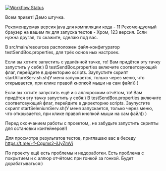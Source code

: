 [![Workflow Status](https://github.com/ILiaBer/testSendBox/workflows/Test/badge.svg)](https://github.com/ILiaBer/testSendBox/actions/workflows/test.yaml)

Всем привет! Демо штучка. 

Рекомендуемая версия java для компиляции кода - 11
Рекомендуемый браузер на вашем пк для запуска тестов - Хром, 123 версия. Если нужна другая, то скажите, сделаю под вас.

В src/main/resources расположен файл-конфигуратор testSendBox.properties, для трёх основ ных настроек.

Если вы хотите запустить с удалённой тачке, то! 
Вам придётся эту тачку запустить у себя:) 
В testSendBox.properties включите соответсвующий флаг, перейдите в директорию scripts. Заупустите скрипт startAllureServ.sh.sh(У меня запускается, только через меню, что открывается, при клике правой кнопкой мыши на сам файл)) )

Если вы хотите запустить ещё и с аллюроским отчётом, то! 
Вам придётся эту тачку запустить у себя:) 
В testSendBox.properties включите соответсвующий флаг, перейдите в директорию scripts. Заупустите скрипт startSeleniumServ.sh(У меня запускается, только через меню, что открывается, при клике правой кнопкой мыши на сам файл)) )

Перед окончанием работы с проектом,, не забудьте запустить скрипты для остановки контейнеров!) 

Для просмотра результатов тестов, приглашаю вас в беседу https://t.me/+f-Cgums2-iUyZmVi

По проекту ещё есть проблемы и недоработки. Есть проблема с покрытием  и с аллюр отчётомс при гонкой за гонкой. Будет дорабатываться:)

